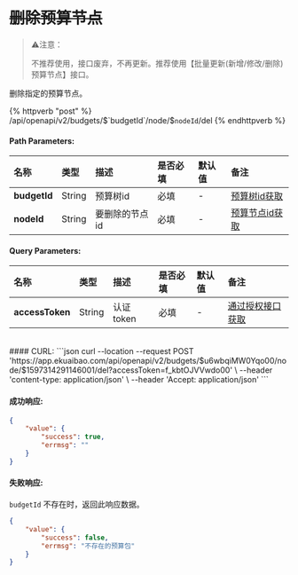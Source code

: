 # ~~删除预算节点~~

> ⚠️注意：
>
> 不推荐使用，接口废弃，不再更新。推荐使用【批量更新(新增/修改/删除)预算节点】接口。

删除指定的预算节点。

{% httpverb "post" %}  /api/openapi/v2/budgets/$`budgetId`/node/$`nodeId`/del {% endhttpverb %}

#### Path Parameters:

|名称  |类型    |描述   |是否必填   |默认值  | 备注 |
| :--------- | :------ | :---------| :------| :------|:------|
| **budgetId** | String  | 预算树id | 必填 | - | [预算树id获取](/budget/get-budget-list.html) |
| **nodeId** | String  | 要删除的节点id | 必填 | - | [预算节点id获取](/budget/get-budget-details.html) |

#### Query Parameters:

|名称  |类型    |描述   |是否必填   |默认值  | 备注 |
| :--------- | :------ | :---------| :------| :------|:------|
| **accessToken** | String  | 认证token	| 必填 | - | [通过授权接口获取](/getting-started/auth.html) |

<br/>
#### CURL:
```json
curl --location --request POST 'https://app.ekuaibao.com/api/openapi/v2/budgets/$u6wbqiMW0Yqo00/node/$1597314291146001/del?accessToken=f_kbtOJVVwdo00' \
--header 'content-type: application/json' \
--header 'Accept: application/json'
```
<br/>

#### 成功响应:
```json
{
    "value": {
        "success": true,
        "errmsg": ""
    }
} 
```



#### 失败响应:
`budgetId` 不存在时，返回此响应数据。

```json
{
    "value": {
        "success": false,
        "errmsg": "不存在的预算包"
    }
}
```